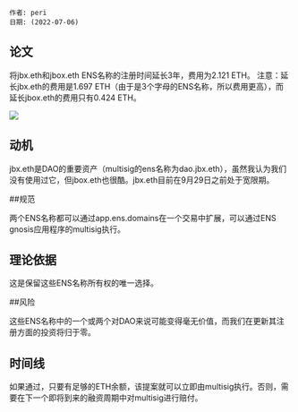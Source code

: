 
 
```纯文本
作者: peri
日期: (2022-07-06)
```

## 论文

将jbx.eth和jbox.eth ENS名称的注册时间延长3年，费用为2.121 ETH。
注意：延长jbx.eth的费用是1.697 ETH（由于是3个字母的ENS名称，所以费用更高），而延长jbox.eth的费用只有0.424 ETH。

![](https://s3.us-west-2.amazonaws.com/secure.notion-static.com/433bae04-f723-456e-a474-59edfb5ad4b2/Untitled.png?X-Amz-Algorithm=AWS4-HMAC-SHA256&X-Amz-Content-Sha256=UNSIGNED-PAYLOAD&X-Amz-Credential=AKIAT73L2G45EIPT3X45%2F20220716%2Fus-west-2%2Fs3%2Faws4_request&X-Amz-Date=20220716T050914Z&X-Amz-Expires=3600&X-Amz-Signature=64a37bbe557df816effe214f978e9f62a7a767c470cd5f40a15d892168be9a69&X-Amz-SignedHeaders=host&x-id=GetObject)

## 动机

jbx.eth是DAO的重要资产（multisig的ens名称为dao.jbx.eth），虽然我认为我们没有使用过它，但jbox.eth也很酷。jbx.eth目前在9月29日之前处于宽限期。

##规范

两个ENS名称都可以通过app.ens.domains在一个交易中扩展，可以通过ENS gnosis应用程序的multisig执行。

## 理论依据

这是保留这些ENS名称所有权的唯一选择。

##风险

这些ENS名称中的一个或两个对DAO来说可能变得毫无价值，而我们在更新其注册方面的投资将归于零。

## 时间线

如果通过，只要有足够的ETH余额，该提案就可以立即由multisig执行。否则，需要在下一个即将到来的融资周期中对multisig进行赔付。
